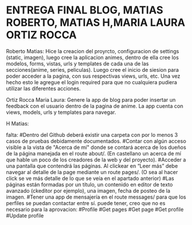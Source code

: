 # ENTREGA FINAL BLOG, MATIAS ROBERTO, MATIAS H,MARIA LAURA ORTIZ ROCCA

Roberto Matias:
Hice la creacion del proyrcto, configuracion de settings (static, imagen), luego cree la aplicacion animes, dentro de ella cree los modelos, forms, vistas, urls y templates de cada una de las secciones(anime, series, peliculas). Luego cree el inicio de siesion para poder acceder a la pagina, con sus respectivas views, urls, etc. Una vez hecho esto le agregue el login required para que no cualquiera pudiera utilizar las diferentes acciones.

Ortiz Rocca Maria Laura: 
Genere la app de blog para poder insertar un feedback con el usuario dentro de la pagina de anime. La app cuenta con views, models, urls y templates para navegar.

H Matias:







falta:
#Dentro del Github deberá existir una carpeta con por lo menos 3 casos de pruebas debidamente documentados.
#Contar con algún acceso visible a la vista de "Acerca de mí" donde se contará acerca de los dueños de la página manejada en el route about/.  (En castellano un acerca de mí que hable un poco de los creadores de la web y del proyecto).
#Acceder a una pantalla que contendrá las páginas. Al clickear en “Leer más” debe navegar al detalle de la page mediante un route pages/<pageId>. (O sea al hacer click se ve más detalle de lo que se veía en el apartado anterior) 
#Las páginas están formadas por un título, un contenido en editor de texto avanzado (ckeditor por ejemplo), una imagen, fecha de posteo de la imagen.
#Tener una app de mensajería en el route messages/ para que los perfiles se puedan contactar entre sí.
puede tener, creo que no es necesario para la aprovacion:
#Profile
#Get pages
#Get page
#Get profile
#Update profile
